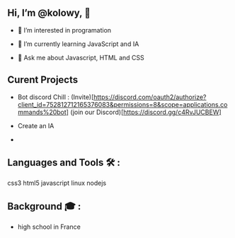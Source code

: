## Hi, I’m @kolowy, 👋 

- 👀 I’m interested in programation

- 🌱 I’m currently learning JavaScript and IA

- 💬 Ask me about Javascript, HTML and CSS


## Curent Projects

- Bot discord Chill : 
    (Invite)[https://discord.com/oauth2/authorize?client_id=752812712165376083&permissions=8&scope=applications.commands%20bot]
    (join our Discord)[https://discord.gg/c4RvJUCBEW]

- Create an IA
- 

## Languages and Tools 🛠 : 

css3 html5 javascript linux nodejs


## Background 🎓 :

- high school in France

<!---
kolowy/kolowy is a ✨ special ✨ repository because its `README.md` (this file) appears on your GitHub profile.
You can click the Preview link to take a look at your changes.
--->
